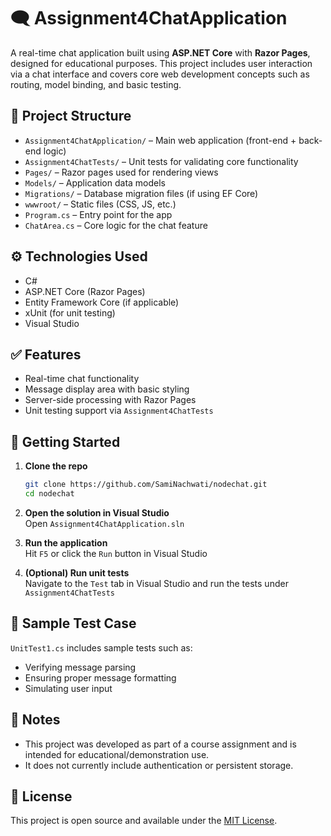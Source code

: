 # 🗨️ Assignment4ChatApplication

A real-time chat application built using **ASP.NET Core** with **Razor Pages**, designed for educational purposes. This project includes user interaction via a chat interface and covers core web development concepts such as routing, model binding, and basic testing.

## 📁 Project Structure

- `Assignment4ChatApplication/` – Main web application (front-end + back-end logic)  
- `Assignment4ChatTests/` – Unit tests for validating core functionality  
- `Pages/` – Razor pages used for rendering views  
- `Models/` – Application data models  
- `Migrations/` – Database migration files (if using EF Core)  
- `wwwroot/` – Static files (CSS, JS, etc.)  
- `Program.cs` – Entry point for the app  
- `ChatArea.cs` – Core logic for the chat feature  

## ⚙️ Technologies Used

- C#  
- ASP.NET Core (Razor Pages)  
- Entity Framework Core (if applicable)  
- xUnit (for unit testing)  
- Visual Studio  

## ✅ Features

- Real-time chat functionality  
- Message display area with basic styling  
- Server-side processing with Razor Pages  
- Unit testing support via `Assignment4ChatTests`  

## 🚀 Getting Started

1. **Clone the repo**
   ```bash
   git clone https://github.com/SamiNachwati/nodechat.git
   cd nodechat
   ```

2. **Open the solution in Visual Studio**  
   Open `Assignment4ChatApplication.sln`

3. **Run the application**  
   Hit `F5` or click the `Run` button in Visual Studio

4. **(Optional) Run unit tests**  
   Navigate to the `Test` tab in Visual Studio and run the tests under `Assignment4ChatTests`

## 🧪 Sample Test Case

`UnitTest1.cs` includes sample tests such as:
- Verifying message parsing  
- Ensuring proper message formatting  
- Simulating user input  

## 📌 Notes

- This project was developed as part of a course assignment and is intended for educational/demonstration use.  
- It does not currently include authentication or persistent storage.  

## 📄 License

This project is open source and available under the [MIT License](LICENSE).
